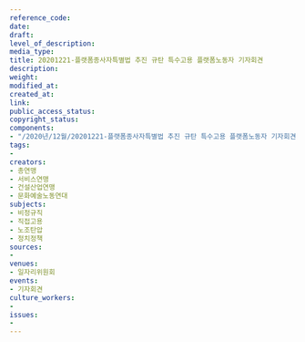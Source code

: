 ```yaml
---
reference_code: 
date: 
draft: 
level_of_description: 
media_type: 
title: 20201221-플랫폼종사자특별법 추진 규탄 특수고용 플랫폼노동자 기자회견
description: 
weight: 
modified_at: 
created_at: 
link: 
public_access_status: 
copyright_status: 
components:
- "/2020년/12월/20201221-플랫폼종사자특별법 추진 규탄 특수고용 플랫폼노동자 기자회견/1280_5D47329.jpg"
tags:
- 
creators:
- 총연맹
- 서비스연맹
- 건설산업연맹
- 문화예술노동연대
subjects:
- 비정규직
- 직접고용
- 노조탄압
- 정치정책
sources:
- 
venues:
- 일자리위원회
events:
- 기자회견
culture_workers:
- 
issues:
- 
---
```

